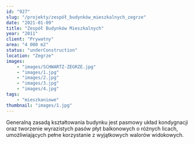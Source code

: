 ```yaml
---
id: "927"
slug: "/projekty/zespół_budynków_mieszkalnych_zegrze"
date: "2021-01-09"
title: "Zespół Budynków Mieszkalnych"
year: "2011"
client: "Prywatny"
area: "4 000 m2"
status: "underConstruction"
location: "Zegrze"
images: 
    - "images/SCHWARTZ-ZEGRZE.jpg"
    - "images/1.jpg"
    - "images/2.jpg"
    - "images/3.jpg"
    - "images/4.jpg"    
tags: 
    - "mieszkaniowe"
thumbnail: "images/1.jpg"
---
```

Generalną zasadą kształtowania budynku jest pasmowy układ kondygnacji oraz tworzenie wyrazistych pasów płyt balkonowych o różnych licach, umożliwiających pełne korzystanie z wyjątkowych walorów widokowych.


